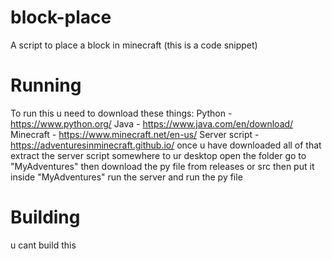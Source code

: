 # block-place
A script to place a block in minecraft (this is a code snippet)
# Running
To run this u need to download these things:
Python - https://www.python.org/
Java - https://www.java.com/en/download/
Minecraft - https://www.minecraft.net/en-us/
Server script - https://adventuresinminecraft.github.io/
once u have downloaded all of that extract the server script somewhere to ur desktop open the folder go to "MyAdventures" then download the py file from releases or src then put it inside "MyAdventures" run the server and run the py file
# Building
u cant build this
